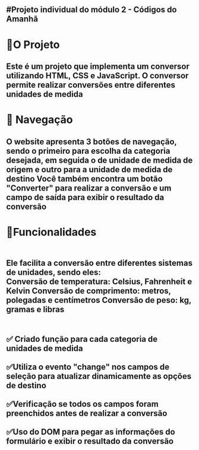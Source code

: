 <h2>#Projeto individual do módulo 2 - Códigos do Amanhã<h2>

<h1>🚀O Projeto</h1>
<h2>
  Este é um projeto que implementa um conversor utilizando HTML, CSS e JavaScript. O conversor permite realizar conversões entre diferentes unidades de medida </h2>

<h1>🚢 Navegação</h1>
  <h2>O website apresenta 3 botões de navegação, sendo o primeiro para escolha da categoria desejada, em seguida o de unidade de medida de origem e outro para a unidade de medida de destino
 Você também encontra um botão "Converter" para realizar a conversão e um campo de saída para exibir o resultado da conversão</h2>

<h1>📃Funcionalidades </h1>
<h2><br>Ele facilita a conversão entre diferentes sistemas de unidades, sendo eles:</br>
Conversão de temperatura: Celsius, Fahrenheit e Kelvin
Conversão de comprimento: metros, polegadas e centímetros
Conversão de peso: kg, gramas e libras <h2>

<h2>
<br>✅ Criado função para cada categoria de unidades de medida </br>
<br>✅Utiliza o evento "change" nos campos de seleção para atualizar dinamicamente as
opções de destino</br>
<br>✅Verificação se todos os campos foram preenchidos antes de realizar a conversão</br>
<br>✅Uso do DOM para pegar as informações do formulário e exibir o resultado da
conversão</br>
</h2>
